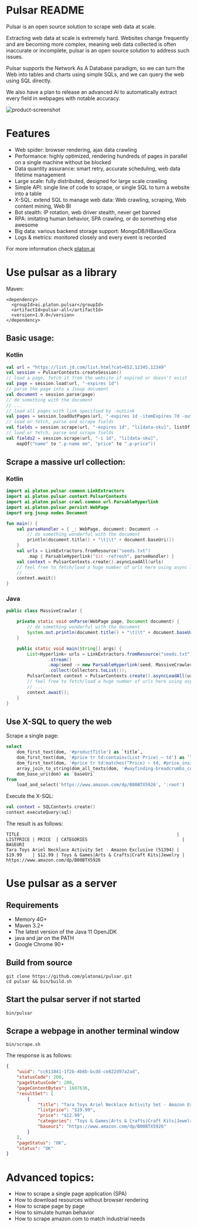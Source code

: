 Pulsar README
===================

Pulsar is an open source solution to scrape web data at scale.

Extracting web data at scale is extremely hard. Websites change frequently and are becoming more complex, meaning web data collected is often inaccurate or incomplete, pulsar is an open source solution to address such issues.

Pulsar supports the Network As A Database paradigm, so we can turn the Web into tables and charts using simple SQLs, and we can query the web using SQL directly.

We also have a plan to release an advanced AI to automatically extract every field in webpages with notable accuracy.

![product-screenshot](docs/images/pulsar-product-screenshot-1.png)

# Features
- Web spider: browser rendering, ajax data crawling
- Performance: highly optimized, rendering hundreds of pages in parallel on a single machine without be blocked
- Data quantity assurance: smart retry, accurate scheduling, web data lifetime management
- Large scale: fully distributed, designed for large scale crawling
- Simple API: single line of code to scrape, or single SQL to turn a website into a table
- X-SQL: extend SQL to manage web data: Web crawling, scraping, Web content mining, Web BI
- Bot stealth: IP rotation, web driver stealth, never get banned
- RPA: imitating human behavior, SPA crawling, or do something else awesome
- Big data: various backend storage support: MongoDB/HBase/Gora
- Logs & metrics: monitored closely and every event is recorded

For more information check [platon.ai](http://platon.ai)
# Use pulsar as a library
Maven:
```
<dependency>
  <groupId>ai.platon.pulsar</groupId>
  <artifactId>pulsar-all</artifactId>
  <version>1.9.0</version>
</dependency>
```
## Basic usage:
### Kotlin
```kotlin
val url = "https://list.jd.com/list.html?cat=652,12345,12349"
val session = PulsarContexts.createSession()
// load a page, fetch it from the website if expired or doesn't exist
val page = session.load(url, "-expires 1d")
// parse the page into a Jsoup document
val document = session.parse(page)
// do something with the document
// ...
// load all pages with link specified by -outLink
val pages = session.loadOutPages(url, "-expires 1d -itemExpires 7d -outLink a[href~=/dp/]")
// load or fetch, parse and scrape fields
val fields = session.scrape(url, "-expires 1d", "li[data-sku]", listOf(".p-name em", ".p-price"))
// load or fetch, parse and scrape fields
val fields2 = session.scrape(url, "-i 1d", "li[data-sku]",
    mapOf("name" to ".p-name em", "price" to ".p-price"))
```
## Scrape a massive url collection:
### Kotlin
```kotlin
import ai.platon.pulsar.common.LinkExtractors
import ai.platon.pulsar.context.PulsarContexts
import ai.platon.pulsar.crawl.common.url.ParsableHyperlink
import ai.platon.pulsar.persist.WebPage
import org.jsoup.nodes.Document

fun main() {
    val parseHandler = { _: WebPage, document: Document ->
        // do something wonderful with the document
        println(document.title() + "\t|\t" + document.baseUri())
    }
    val urls = LinkExtractors.fromResource("seeds.txt")
        .map { ParsableHyperlink("$it -refresh", parseHandler) }
    val context = PulsarContexts.create().asyncLoadAll(urls)
    // feel free to fetch/load a huge number of urls here using async loading
    // ...
    context.await()
}
```
### Java
```java
public class MassiveCrawler {

    private static void onParse(WebPage page, Document document) {
        // do something wonderful with the document
        System.out.println(document.title() + "\t|\t" + document.baseUri());
    }

    public static void main(String[] args) {
        List<Hyperlink> urls = LinkExtractors.fromResource("seeds.txt")
                .stream()
                .map(seed -> new ParsableHyperlink(seed, MassiveCrawler::onParse))
                .collect(Collectors.toList());
        PulsarContext context = PulsarContexts.create().asyncLoadAll(urls);
        // feel free to fetch/load a huge number of urls here using async loading
        // ...
        context.await();
    }
}
```
## Use X-SQL to query the web

Scrape a single page:

```sql
select
    dom_first_text(dom, '#productTitle') as `title`,
    dom_first_text(dom, '#price tr td:contains(List Price) ~ td') as `listprice`,
    dom_first_text(dom, '#price tr td:matches(^Price) ~ td, #price_inside_buybox') as `price`,
    array_join_to_string(dom_all_texts(dom, '#wayfinding-breadcrumbs_container ul li a'), '|') as `categories`,
    dom_base_uri(dom) as `baseUri`
from
    load_and_select('https://www.amazon.com/dp/B00BTX5926', ':root')
```

Execute the X-SQL:

```kotlin
val context = SQLContexts.create()
context.executeQuery(sql)
```

The result is as follows:

    TITLE                                                            | LISTPRICE | PRICE  | CATEGORIES                                    | BASEURI
    Tara Toys Ariel Necklace Activity Set - Amazon Exclusive (51394) | $19.99    | $12.99 | Toys & Games|Arts & Crafts|Craft Kits|Jewelry | https://www.amazon.com/dp/B00BTX5926

# Use pulsar as a server

## Requirements

- Memory 4G+
- Maven 3.2+
- The latest version of the Java 11 OpenJDK
- java and jar on the PATH
- Google Chrome 90+

## Build from source

    git clone https://github.com/platonai/pulsar.git
    cd pulsar && bin/build.sh

## Start the pulsar server if not started

```shell
bin/pulsar
```

## Scrape a webpage in another terminal window

```shell
bin/scrape.sh
```

The response is as follows:

```json
{
    "uuid": "cc611841-1f2b-4b6b-bcdd-ce822d97a2ad",
    "statusCode": 200,
    "pageStatusCode": 200,
    "pageContentBytes": 1607636,
    "resultSet": [
        {
            "title": "Tara Toys Ariel Necklace Activity Set - Amazon Exclusive (51394)",
            "listprice": "$19.99",
            "price": "$12.99",
            "categories": "Toys & Games|Arts & Crafts|Craft Kits|Jewelry",
            "baseuri": "https://www.amazon.com/dp/B00BTX5926"
        }
    ],
    "pageStatus": "OK",
    "status": "OK"
}
```
# Advanced topics:
- How to scrape a single page application (SPA)
- How to download resources without browser rendering
- How to scrape page by page
- How to simulate human behavior
- How to scrape amazon.com to match industrial needs
